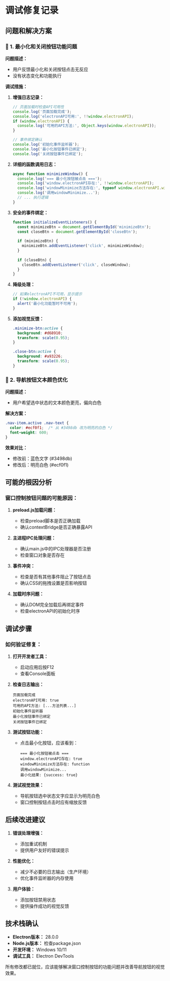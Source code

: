 # 调试修复记录

## 问题和解决方案

### 🔧 1. 最小化和关闭按钮功能问题

**问题描述：**
- 用户反馈最小化和关闭按钮点击无反应
- 没有状态变化和功能执行

**调试措施：**

1. **增强日志记录：**
   ```javascript
   // 页面加载时检查API可用性
   console.log('页面加载完成');
   console.log('electronAPI可用:', !!window.electronAPI);
   if (window.electronAPI) {
     console.log('可用的API方法:', Object.keys(window.electronAPI));
   }
   
   // 事件绑定确认
   console.log('初始化事件监听器');
   console.log('最小化按钮事件已绑定');
   console.log('关闭按钮事件已绑定');
   ```

2. **详细的函数调用日志：**
   ```javascript
   async function minimizeWindow() {
     console.log('=== 最小化按钮被点击 ===');
     console.log('window.electronAPI存在:', !!window.electronAPI);
     console.log('windowMinimize方法存在:', typeof window.electronAPI.windowMinimize);
     console.log('调用windowMinimize...');
     // ... 执行逻辑
   }
   ```

3. **安全的事件绑定：**
   ```javascript
   function initializeEventListeners() {
     const minimizeBtn = document.getElementById('minimizeBtn');
     const closeBtn = document.getElementById('closeBtn');
     
     if (minimizeBtn) {
       minimizeBtn.addEventListener('click', minimizeWindow);
     }
     
     if (closeBtn) {
       closeBtn.addEventListener('click', closeWindow);
     }
   }
   ```

4. **降级处理：**
   ```javascript
   // 如果electronAPI不可用，显示提示
   if (!window.electronAPI) {
     alert('最小化功能暂时不可用');
   }
   ```

5. **添加视觉反馈：**
   ```css
   .minimize-btn:active {
     background: #d68910;
     transform: scale(0.95);
   }
   
   .close-btn:active {
     background: #a93226;
     transform: scale(0.95);
   }
   ```

### 🎨 2. 导航按钮文本颜色优化

**问题描述：**
- 用户希望选中状态的文本颜色更亮，偏向白色

**解决方案：**
```css
.nav-item.active .nav-text {
  color: #ecf0f1;  /* 从 #3498db 改为明亮的白色 */
  font-weight: 600;
}
```

**效果对比：**
- 修改前：蓝色文字 (#3498db)
- 修改后：明亮白色 (#ecf0f1)

## 可能的根因分析

### 窗口控制按钮问题的可能原因：

1. **preload.js加载问题：**
   - 检查preload脚本是否正确加载
   - 确认contextBridge是否正确暴露API

2. **主进程IPC处理问题：**
   - 确认main.js中的IPC处理器是否注册
   - 检查窗口对象是否存在

3. **事件冲突：**
   - 检查是否有其他事件阻止了按钮点击
   - 确认CSS的拖拽设置是否影响按钮

4. **加载时序问题：**
   - 确认DOM完全加载后再绑定事件
   - 检查electronAPI的初始化时序

## 调试步骤

### 如何验证修复：

1. **打开开发者工具：**
   - 启动应用后按F12
   - 查看Console面板

2. **检查日志输出：**
   ```
   页面加载完成
   electronAPI可用: true
   可用的API方法: [...方法列表...]
   初始化事件监听器
   最小化按钮事件已绑定
   关闭按钮事件已绑定
   ```

3. **测试按钮功能：**
   - 点击最小化按钮，应该看到：
     ```
     === 最小化按钮被点击 ===
     window.electronAPI存在: true
     windowMinimize方法存在: function
     调用windowMinimize...
     最小化结果: {success: true}
     ```

4. **测试视觉效果：**
   - 导航按钮选中状态文字应显示为明亮白色
   - 窗口控制按钮点击时应有缩放反馈

## 后续改进建议

1. **错误处理增强：**
   - 添加重试机制
   - 提供用户友好的错误提示

2. **性能优化：**
   - 减少不必要的日志输出（生产环境）
   - 优化事件监听器的内存使用

3. **用户体验：**
   - 添加按钮禁用状态
   - 提供操作成功的视觉反馈

## 技术栈确认

- **Electron版本：** 28.0.0
- **Node.js版本：** 检查package.json
- **开发环境：** Windows 10/11
- **调试工具：** Electron DevTools

所有修改都已就位，应该能够解决窗口控制按钮的功能问题并改善导航按钮的视觉效果。 